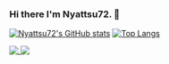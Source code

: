 ### Hi there I'm Nyattsu72. 👋

<!--
**nyattsu72/nyattsu72** is a ✨ _special_ ✨ repository because its `README.md` (this file) appears on your GitHub profile.

Here are some ideas to get you started:



- 🔭 I’m currently working on ...
- 🌱 I’m currently learning ...
- 👯 I’m looking to collaborate on ...
- 🤔 I’m looking for help with ...
- 💬 Ask me about ...
- 📫 How to reach me: ...
- 😄 Pronouns: ...
- ⚡ Fun fact: ...
-->
[![Nyattsu72's GitHub stats](https://github-readme-stats.vercel.app/api?username=nyattsu72&show_icons=true&hide_border=true)](https://github.com/nyattsu72/github-readme-stats)
[![Top Langs](https://github-readme-stats.vercel.app/api/top-langs/?username=nyattsu72&layout=compact&hide_border=true)](https://github.com/nyattsu72/github-readme-stats)

<a href="https://github.com/nyattsu72/github-readme-stats">
  <img align="top" src="https://github-readme-stats.vercel.app/api?username=nyattsu72&show_icons=true&hide_border=true" />
</a>
<a href="https://github.com/nyattsu72/github-readme-stats">
  <img align="top" src="https://github-readme-stats.vercel.app/api/top-langs/?username=nyattsu72&layout=compact&hide_border=true" />
</a>

